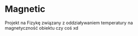 # Magnetic
Projekt na Fizykę związany z oddziaływaniem temperatury na magnetyczność obiektu czy coś xd
